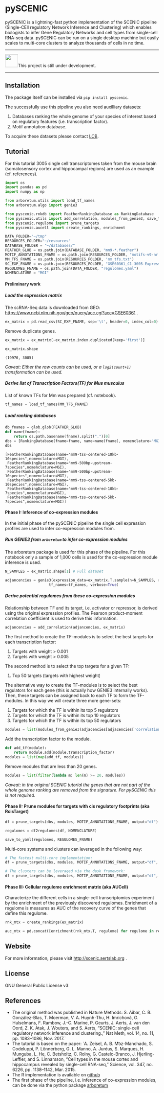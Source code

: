 # pySCENIC

pySCENIC is a lightning-fast python implementation of the SCENIC pipeline (Single-CEll regulatory Network Inference and
Clustering) which enables biologists to infer Gene Regulatory Networks and cell types from single-cell RNA-seq data.
pySCENIC can be run on a single desktop machine but easily scales to multi-core clusters to analyze thousands of cells
in no time.

***

<img src="https://upload.wikimedia.org/wikipedia/commons/e/ef/En_construccion.jpg" height="42">This project is still under development.</img> 

***

## Installation

The package itself can be installed via `pip install pyscenic`.

The successfully use this pipeline you also need auxilliary datasets:

1. Databases ranking the whole genome of your species of interest based on regulatory features (i.e. transcription factor).
2. Motif annotation database.

To acquire these datasets please contact [LCB](https://aertslab.org).

## Tutorial

For this tutorial 3005 single cell transcriptomes taken from the mouse brain (somatosensory cortex and 
hippocampal regions) are used as an example (cf. references).

```python
import os
import pandas as pd
import numpy as np

from arboretum.utils import load_tf_names
from arboretum.algo import genie3

from pyscenic.rnkdb import FeatherRankingDatabase as RankingDatabase
from pyscenic.utils import add_correlation, modules_from_genie3, save_to_yaml
from pyscenic.regulome import prune_targets
from pyscenic.aucell import create_rankings, enrichment

DATA_FOLDER="~/tmp"
RESOURCES_FOLDER="~/resources"
DATABASE_FOLDER = "~/databases/"
FEATHER_GLOB = os.path.join(DATABASE_FOLDER, "mm9-*.feather")
MOTIF_ANNOTATIONS_FNAME = os.path.join(RESOURCES_FOLDER, "motifs-v9-nr.mgi-m0.001-o0.0.tbl")
MM_TFS_FNAME = os.path.join(RESOURCES_FOLDER, 'mm_tfs.txt')
SC_EXP_FNAME = os.path.join(RESOURCES_FOLDER, "GSE60361_C1-3005-Expression.txt")
REGULOMES_FNAME = os.path.join(DATA_FOLDER, "regulomes.yaml")
NOMENCLATURE = "MGI"
```

#### Preliminary work

##### Load the expression matrix

The scRNA-Seq data is downloaded from GEO: https://www.ncbi.nlm.nih.gov/geo/query/acc.cgi?acc=GSE60361 .


```python
ex_matrix = pd.read_csv(SC_EXP_FNAME, sep='\t', header=0, index_col=0)
```

Remove duplicate genes.


```python
ex_matrix = ex_matrix[~ex_matrix.index.duplicated(keep='first')]

ex_matrix.shape
```

    (19970, 3005)


_Caveat: Either the raw counts can be used, or a `log2(count+1)` transformation can be used._

##### Derive list of Transcription Factors(TF) for _Mus musculus_

List of known TFs for Mm was prepared (cf. notebook).

```python
tf_names = load_tf_names(MM_TFS_FNAME)
```

##### Load ranking databases


```python
db_fnames = glob.glob(FEATHER_GLOB)
def name(fname):
    return os.path.basename(fname).split(".")[0]
dbs = [RankingDatabase(fname=fname, name=name(fname), nomenclature="MGI") for fname in db_fnames]
dbs
```

    [FeatherRankingDatabase(name="mm9-tss-centered-10kb-10species",nomenclature=MGI),
     FeatherRankingDatabase(name="mm9-500bp-upstream-7species",nomenclature=MGI),
     FeatherRankingDatabase(name="mm9-500bp-upstream-10species",nomenclature=MGI),
     FeatherRankingDatabase(name="mm9-tss-centered-5kb-10species",nomenclature=MGI),
     FeatherRankingDatabase(name="mm9-tss-centered-10kb-7species",nomenclature=MGI),
     FeatherRankingDatabase(name="mm9-tss-centered-5kb-7species",nomenclature=MGI)]

#### Phase I: Inference of co-expression modules

In the initial phase of the pySCENIC pipeline the single cell expression profiles are used to infer co-expression modules from.

##### Run GENIE3 from `arboretum` to infer co-expression modules

The arboretum package is used for this phase of the pipeline. For this notebook only a sample of 1,000 cells is used for the co-expression module inference is used.


```python
N_SAMPLES = ex_matrix.shape[1] # Full dataset

adjancencies = genie3(expression_data=ex_matrix.T.sample(n=N_SAMPLES, replace=False),
                    tf_names=tf_names, verbose=True)
```

##### Derive potential regulomes from these co-expression modules

Relationship between TF and its target, i.e. activator or repressor, is derived using the original expression profiles.
The Pearson product-moment correlation coefficient is used to derive this information.


```python
adjancencies = add_correlation(adjancencies, ex_matrix)
```

The first method to create the TF-modules is to select the best targets for each transcription factor:
1. Targets with weight > 0.001
1. Targets with weight > 0.005

The second method is to select the top targets for a given TF:
1. Top 50 targets (targets with highest weight)

The alternative way to create the TF-modules is to select the best regulators for each gene (this is actually how GENIE3 internally works). Then, these targets can be assigned back to each TF to form the TF-modules. In this way we will create three more gene-sets:
1. Targets for which the TF is within its top 5 regulators
1. Targets for which the TF is within its top 10 regulators
1. Targets for which the TF is within its top 50 regulators


```python
modules = list(modules_from_genie3(adjacencies[adjacencies['correlation'] > 0.0], NOMENCLATURE))
```

Add the transcription factor to the module.


```python
def add_tf(module):
    return module.add(module.transcription_factor)
modules = list(map(add_tf, modules))
```

Remove modules that are less than 20 genes.


```python
modules = list(filter(lambda m: len(m) >= 20, modules))
```

_Caveat: in the original SCENIC tutorial the genes that are not part of the whole genome ranking are removed from the signature.
For pySCENIC this is not required._

#### Phase II: Prune modules for targets with cis regulatory footprints (aka RcisTarget)

```python
df = prune_targets(dbs, modules, MOTIF_ANNOTATIONS_FNAME, output="df")

regulomes = df2regulomes(df, NOMENCLATURE)

save_to_yaml(regulomes, REGULOMES_FNAME)
```

Multi-core systems and clusters can leveraged in the following way:

```python
# The fastest multi-core implementation:
df = prune_targets(dbs, modules, MOTIF_ANNOTATIONS_FNAME, output="df", client_or_address="custom_multiprocessing", num_workers=8)

# The clusters can be leveraged via the dask framework:
df = prune_targets(dbs, modules, MOTIF_ANNOTATIONS_FNAME, output="df", client_or_address="local")
```

#### Phase III: Cellular regulome enrichment matrix (aka AUCell)

Characterize the different cells in a single-cell transcriptomics experiment by the enrichment of the previously discovered
regulomes. Enrichment of a regulome is measures as AUC of the recovery curve of the genes that define this regulome.

```python
rnk_mtx = create_rankings(ex_matrix)

auc_mtx = pd.concat([enrichment(rnk_mtx.T, regulome) for regulome in regulomes]).unstack("Regulome")
```

## Website

For more information, please visit http://scenic.aertslab.org .

## License

GNU General Public License v3

## References

- The original method was published in Nature Methods:
S. Aibar, C. B. González-Blas, T. Moerman, V. A. Huynh-Thu, H. Imrichová, G. Hulselmans, F. Rambow, J.-C. Marine, P. Geurts, J. Aerts, J. van den Oord, Z. K. Atak, J. Wouters, and S. Aerts, “SCENIC: single-cell regulatory network inference and clustering.,” Nat Meth, vol. 14, no. 11, pp. 1083–1086, Nov. 2017.`
- The tutorial is based on the paper:
`A. Zeisel, A. B. M͡oz-Manchado, S. Codeluppi, P. Lönnerberg, G. L. Manno, A. Juréus, S. Marques, H. Munguba, L. He, C. Betsholtz, C. Rolny, G. Castelo-Branco, J. Hjerling-Leffler, and S. Linnarsson, “Cell types in the mouse cortex and hippocampus revealed by single-cell RNA-seq,” Science, vol. 347, no. 6226, pp. 1138–1142, Mar. 2015.
- The R implementation is available on [github](https://github.com/aertslab/SCENIC)
- The first phase of the pipeline, i.e. inference of co-expression modules, can be done via the python package [arboretum](http://arboretum.readthedocs.io/en/latest/)
